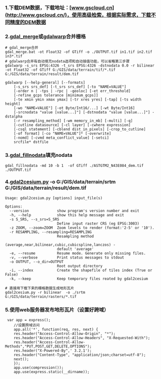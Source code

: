 ### 1.下载DEM数据，下载地址：[www.gscloud.cn](http://www.gscloud.cn/)，使用高级检索，根据实际需求，下载不同精度的DEM数据
### 2.[gdal_merge](https://www.gdal.org/1.11/gdal_merge.html)或[gdalwarp](https://www.gdal.org/1.11/gdalwarp.html)合并栅格
```
# gdal_merge合并
gdal_merge.bat -ot Float32 -of GTiff -o ./OUTPUT.tif in1.tif in2.tif in3*.tif
# gdalwarp合并有自动填充nodata选项和自动插值功能，可以省略第三步骤
gdalwarp -s_srs EPSG:4326 -t_srs EPSG:4326 -dstnodata 0.0 -r bilinear -ot Float32 -of GTiff G:/GIS/data/terrain/tif/*.tif  G:/GIS/data/terrain/result/dem.tif
```
```
gdalwarp [--help-general] [--formats]
    [-s_srs srs_def] [-t_srs srs_def] [-to "NAME=VALUE"]
    [-order n | -tps | -rpc | -geoloc] [-et err_threshold]
    [-refine_gcps tolerance [minimum_gcps]]
    [-te xmin ymin xmax ymax] [-tr xres yres] [-tap] [-ts width height]
    [-wo "NAME=VALUE"] [-ot Byte/Int16/...] [-wt Byte/Int16]
    [-srcnodata "value [value...]"] [-dstnodata "value [value...]"] -dstalpha
    [-r resampling_method] [-wm memory_in_mb] [-multi] [-q]
    [-cutline datasource] [-cl layer] [-cwhere expression]
    [-csql statement] [-cblend dist_in_pixels] [-crop_to_cutline]
    [-of format] [-co "NAME=VALUE"]* [-overwrite]
    [-nomd] [-cvmd meta_conflict_value] [-setci]
    srcfile* dstfile  
```
### 3.[gdal_fillnodata](https://www.gdal.org/1.11/gdal_fillnodata.html)填充nodata
```
gdal_fillnodata -md 10 -b 1  -of GTiff ./ASTGTM2_N43E084_dem.tif ./OUTPUT.tif
```
### 4.[gdal2cesium.py](https://github.com/giohappy/gdal2cesium) -o G:/GIS/data/terrain/srtm G:/GIS/data/terrain/result/dem.tif
```
Usage: gdal2cesium.py [options] input_file(s)

Options:
  --version             show program's version number and exit
  -h, --help            show this help message and exit
  -s S_SRS, --s_srs=S_SRS
                        Define input raster CRS (eg EPSG:3003)
  -z ZOOM, --zoom=ZOOM  Zoom levels to render (format:'2-5' or '10').
  -r RESAMPLING, --resampling=RESAMPLING
                        Resampling method
                        (average,near,bilinear,cubic,cubicspline,lanczos) -
                        default 'average'
  -e, --resume          Resume mode. Generate only missing files.
  -v, --verbose         Print status messages to stdout
  -o OUTPUT, --o_dir=OUTPUT
                        Root output directory
  -i, --index           Create the shapefile of tiles index (True or False)
  -k, --keep            Keep temporary files reated by gdal2cesium
  ```
  ```
  # 直接用下载下来的栅格数据生成地形瓦片
  gdal2cesium.py -r bilinear  -o ./srtm G:/GIS/data/terrain/rasters/*.tif
  
  ```
### 5.使用web服务器发布地形瓦片（设置好跨域）
```
 var app = express();
	//设置跨域访问
	app.all('*', function(req, res, next) {
	res.header("Access-Control-Allow-Origin", "*");
	res.header("Access-Control-Allow-Headers", "X-Requested-With");
	res.header("Access-Control-Allow-Methods","PUT,POST,GET,DELETE,OPTIONS");
	res.header("X-Powered-By",' 3.2.1');
	res.header("Content-Type", "application/json;charset=utf-8");
	next();
	});
    app.use(compression());
    app.use(express.static(__dirname));
```
